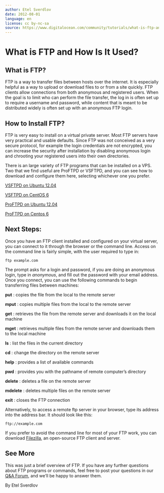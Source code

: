 ```yaml
---
author: Etel Sverdlov
date: 2012-08-01
language: en
license: cc by-nc-sa
source: https://www.digitalocean.com/community/tutorials/what-is-ftp-and-how-is-it-used
---
```


# What is FTP and How Is It Used?

## What is FTP?

FTP is a way to transfer files between hosts over the internet. It is especially helpful as a way to upload or download files to or from a site quickly. FTP clients allow connections from both anonymous and registered users. When the goal is to limit who can perform the file transfer, the log in is often set up to require a username and password, while content that is meant to be distributed widely is often set up with an anonymous FTP login.

## How to Install FTP?

FTP is very easy to install on a virtual private server. Most FTP servers have very practical and usable defaults. Since FTP was not conceived as a very secure protocol, for example the login credentials are not encrypted, you can increase the security after installation by disabling anonymous login and chrooting your registered users into their own directories.

There is an large variety of FTP programs that can be installed on a VPS. Two that we find useful are ProFTPD or VSFTPD, and you can see how to download and configure them here, selecting whichever one you prefer.

[VSFTPD on Ubuntu 12.04](https://www.digitalocean.com/community/articles/how-to-set-up-vsftpd-on-ubuntu-12-04)

[VSFTPD on CentOS 6](https://www.digitalocean.com/community/articles/how-to-set-up-vsftpd-on-centos-6--2)

[ProFTPD on Ubuntu 12.04](https://www.digitalocean.com/community/articles/how-to-set-up-proftpd-on-ubuntu-12-04)

[ProFTPD on Centos 6](https://www.digitalocean.com/community/articles/how-to-set-up-proftpd-on-centos-6)

## Next Steps:

Once you have an FTP client installed and configured on your virtual server, you can connect to it through the browser or the command line. Access on the command line is fairly simple, with the user required to type in:

    ftp example.com

The prompt asks for a login and password, if you are doing an anonymous login, type in _anonymous_, and fill out the password with your email address. Once you connect, you can use the following commands to begin transferring files between machines:

**put** : copies the file from the local to the remote server

**mput** : copies multiple files from the local to the remote server

**get** : retrieves the file from the remote server and downloads it on the local machine

**mget** : retrieves multiple files from the remote server and downloads them to the local machine

**ls** : list the files in the current directory

**cd** : change the directory on the remote server

**help** : provides a list of available commands

**pwd** : provides you with the pathname of remote computer’s directory

**delete** : deletes a file on the remote server

**mdelete** : deletes multiple files on the remote server

**exit** : closes the FTP connection

Alternatively, to access a remote ftp server in your browser, type its address into the address bar. It should look like this:

    ftp://example.com

If you prefer to avoid the command line for most of your FTP work, you can download [Filezilla](http://filezilla-project.org/), an open-source FTP client and server.

## See More

This was just a brief overview of FTP. If you have any further questions about FTP programs or commands, feel free to post your questions in our [Q&A Forum](https://www.digitalocean.com/community/questions), and we’ll be happy to answer them.

By Etel Sverdlov
